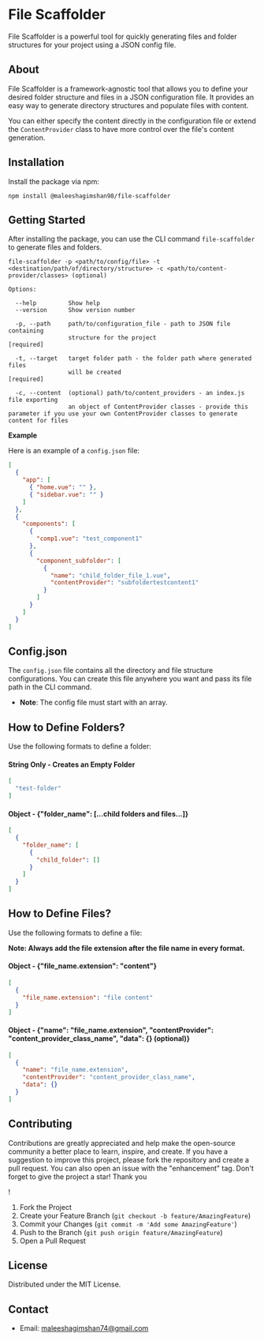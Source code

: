 # File Scaffolder

File Scaffolder is a powerful tool for quickly generating files and folder structures for your project using a JSON config file.

## About

File Scaffolder is a framework-agnostic tool that allows you to define your desired folder structure and files in a JSON configuration file. It provides an easy way to generate directory structures and populate files with content.

You can either specify the content directly in the configuration file or extend the `ContentProvider` class to have more control over the file's content generation.

## Installation

Install the package via npm:

```
npm install @maleeshagimshan98/file-scaffolder
```

## Getting Started

After installing the package, you can use the CLI command `file-scaffolder` to generate files and folders.

```
file-scaffolder -p <path/to/config/file> -t <destination/path/of/directory/structure> -c <path/to/content-provider/classes> (optional)

Options:
  
  --help         Show help                                             
  --version      Show version number                                   
  
  -p, --path     path/to/configuration_file - path to JSON file containing
                 structure for the project                            [required]
                 
  -t, --target   target folder path - the folder path where generated files
                 will be created                                      [required]
                 
  -c, --content  (optional) path/to/content_providers - an index.js file exporting
                 an object of ContentProvider classes - provide this parameter if you use your own ContentProvider classes to generate content for files
```

**Example**

Here is an example of a `config.json` file:

```json
[
  {
    "app": [
      { "home.vue": "" },
      { "sidebar.vue": "" }
    ]
  },
  {
    "components": [
      {
        "comp1.vue": "test_component1"
      },
      {
        "component_subfolder": [
          {
            "name": "child_folder_file_1.vue",
            "contentProvider": "subfoldertestcontent1"
          }
        ]
      }
    ]
  }
]
```

## Config.json

The `config.json` file contains all the directory and file structure configurations. You can create this file anywhere you want and pass its file path in the CLI command.

- **Note**: The config file must start with an array.

## How to Define Folders?

Use the following formats to define a folder:

#### String Only - Creates an Empty Folder
    
```json  
[
  "test-folder"
]
```

#### Object - {"folder_name": [...child folders and files...]}

```json
[
  {
    "folder_name": [
      {
        "child_folder": []
      }
    ]
  }
]
```

## How to Define Files?

Use the following formats to define a file:

**Note: Always add the file extension after the file name in every format.**

#### Object - {"file_name.extension": "content"}

```json
[
  {
    "file_name.extension": "file content"
  }
]
```

#### Object - {"name": "file_name.extension", "contentProvider": "content_provider_class_name", "data": {} (optional)}

```json
[
  {
    "name": "file_name.extension",
    "contentProvider": "content_provider_class_name",
    "data": {}
  }
]
```

## Contributing

Contributions are greatly appreciated and help make the open-source community a better place to learn, inspire, and create. If you have a suggestion to improve this project, please fork the repository and create a pull request. You can also open an issue with the "enhancement" tag. Don't forget to give the project a star! Thank you

!

1. Fork the Project
2. Create your Feature Branch (`git checkout -b feature/AmazingFeature`)
3. Commit your Changes (`git commit -m 'Add some AmazingFeature'`)
4. Push to the Branch (`git push origin feature/AmazingFeature`)
5. Open a Pull Request

## License

Distributed under the MIT License.

## Contact

- Email: maleeshagimshan74@gmail.com